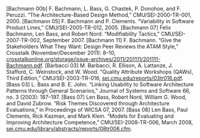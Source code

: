 [Bachmann 00b] F. Bachmann, L. Bass, G. Chastek, P. Donohoe, and F. Peruzzi. “The Architecture-Based Design Method,” CMU/SEI-2000-TR-001, 2000. [Bachmann 05] F. Bachmann and P. Clements. “Variability in Software Product Lines,” CMU/SEI-2005-TR-012, 2005. [Bachmann 07] Felix Bachmann, Len Bass, and Robert Nord. “Modifiability Tactics,” CMU/SEI-2007-TR-002, September 2007. [Bachmann 11] F. Bachmann. “Give the Stakeholders What They Want: Design Peer Reviews the ATAM Style,” Crosstalk (November/December 2011): 8–10, [crosstalkonline.org/storage/issue-archives/2011/201111/201111-Bachmann.pdf](http://crosstalkonline.org/storage/issue-archives/2011/201111/201111-Bachmann.pdf). [Barbacci 03] M. Barbacci, R. Ellison, A. Lattanze, J. Stafford, C. Weinstock, and W. Wood. “Quality Attribute Workshops (QAWs), Third Edition,” CMU/SEI-2003-TR-016, [sei.cmu.edu/reports/03tr016.pdf](http://sei.cmu.edu/reports/03tr016.pdf). [Bass 03] L. Bass and B. E. John. “Linking Usability to Software Architecture Patterns through General Scenarios,” Journal of Systems and Software 66, no. 3 (2003): 187–197. [Bass 07] Len Bass, Robert Nord, William G. Wood, and David Zubrow. “Risk Themes Discovered through Architecture Evaluations,” in Proceedings of WICSA 07, 2007. [Bass 08] Len Bass, Paul Clements, Rick Kazman, and Mark Klein. “Models for Evaluating and Improving Architecture Competence,” CMU/SEI-2008-TR-006, March 2008, [sei.cmu.edu/library/abstracts/reports/08tr006.cfm](http://sei.cmu.edu/library/abstracts/reports/08tr006.cfm).